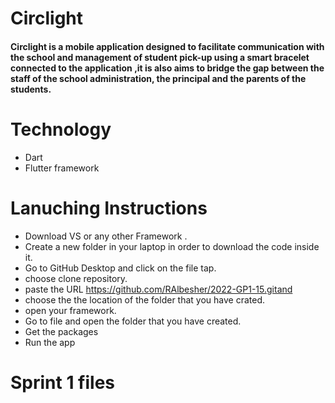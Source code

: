 # Circlight 
#### Circlight is a mobile application designed to facilitate communication with the school and management of student pick-up using a smart bracelet connected to the application ,it is also aims to bridge the gap between the staff of the school administration, the principal and the parents of the students.


# Technology 
- Dart 
- Flutter framework

# Lanuching Instructions 
- Download VS or any other Framework .
- Create a new folder in your laptop in order to download the code inside it. 
- Go to GitHub Desktop and click on the file tap.
- choose clone repository.
- paste the URL https://github.com/RAlbesher/2022-GP1-15.gitand  
- choose the the location of the folder that you have crated.
- open your framework. 
- Go to file and open the folder that you have created.
- Get the packages 
- Run the app

# Sprint 1 files

